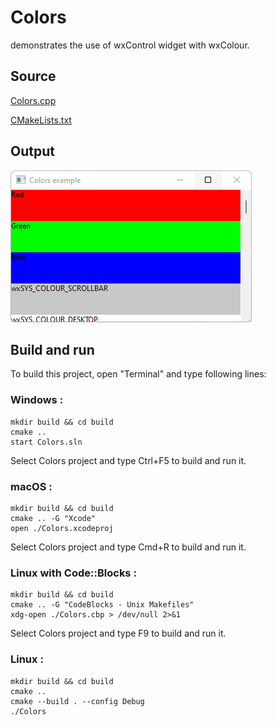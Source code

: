 # Colors

demonstrates the use of wxControl widget with wxColour.

## Source

[Colors.cpp](Colors.cpp)

[CMakeLists.txt](CMakeLists.txt)

## Output

![output](../../../docs/Pictures/Colors.png)

## Build and run

To build this project, open "Terminal" and type following lines:

### Windows :

``` shell
mkdir build && cd build
cmake .. 
start Colors.sln
```

Select Colors project and type Ctrl+F5 to build and run it.

### macOS :

``` shell
mkdir build && cd build
cmake .. -G "Xcode"
open ./Colors.xcodeproj
```

Select Colors project and type Cmd+R to build and run it.

### Linux with Code::Blocks :

``` shell
mkdir build && cd build
cmake .. -G "CodeBlocks - Unix Makefiles"
xdg-open ./Colors.cbp > /dev/null 2>&1
```

Select Colors project and type F9 to build and run it.

### Linux :

``` shell
mkdir build && cd build
cmake .. 
cmake --build . --config Debug
./Colors
```
